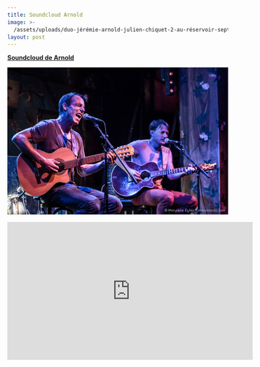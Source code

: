 ```yaml
---
title: Soundcloud Arnold
image: >-
  /assets/uploads/duo-jérémie-arnold-julien-chiquet-2-au-réservoir-septembre-2018.jpg
layout: post
---
```

[**Soundcloud de Arnold**](https://soundcloud.com/arnold-music-2)

![En duo au Réservoir le 05/09/2018](/assets/uploads/duo-jérémie-arnold-julien-chiquet-au-réservoir-septembre-2018.jpg)

<p><iframe src="https://youtube.com/watch?v=MseEM7Hnkiw" width="560" height="315" frameborder="0" allowfullscreen="allowfullscreen"></iframe></p>

<p>&nbsp;</p>
